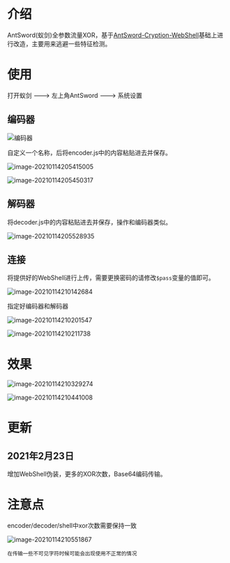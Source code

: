 # 介绍

AntSword(蚁剑)全参数流量XOR，基于[AntSword-Cryption-WebShell](https://github.com/xiaopan233/AntSword-Cryption-WebShell/tree/main/php)基础上进行改造，主要用来逃避一些特征检测。

# 使用

打开蚁剑 ---> 左上角AntSword ---> 系统设置

## 编码器

![编码器](images/README/1.png)

自定义一个名称，后将encoder.js中的内容粘贴进去并保存。

![image-20210114205415005](images/README/image-20210114205415005.png)

![image-20210114205450317](images/README/image-20210114205450317.png)

## 解码器

将decoder.js中的内容粘贴进去并保存，操作和编码器类似。

![image-20210114205528935](images/README/image-20210114205528935.png)

## 连接

将提供好的WebShell进行上传，需要更换密码的请修改`$pass`变量的值即可。

![image-20210114210142684](images/README/image-20210114210142684.png)

指定好编码器和解码器

![image-20210114210201547](images/README/image-20210114210201547.png)

![image-20210114210211738](images/README/image-20210114210211738.png)

# 效果

![image-20210114210329274](images/README/image-20210114210329274.png)

![image-20210114210441008](images/README/image-20210114210441008.png)

# 更新

## 2021年2月23日

增加WebShell伪装，更多的XOR次数，Base64编码传输。

# 注意点

encoder/decoder/shell中xor次数需要保持一致

![image-20210114210551867](images/README/image-20210114210551867.png)

`在传输一些不可见字符时候可能会出现使用不正常的情况`
